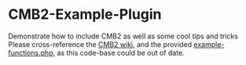 CMB2-Example-Plugin
===================

Demonstrate how to include CMB2 as well as some cool tips and tricks
Please cross-reference the [CMB2 wiki](https://github.com/WebDevStudios/CMB2/wiki), and the provided [example-functions.php](https://github.com/WebDevStudios/CMB2/blob/master/example-functions.php), as this code-base could be out of date.
